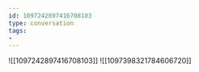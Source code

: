 ```yaml
---
id: 1097242897416708103
type: conversation
tags:
- 
---
```

![[1097242897416708103]]
![[1097398321784606720]]

